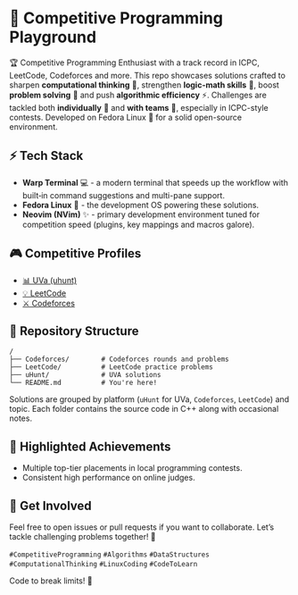 # 🚀 Competitive Programming Playground

🏆 Competitive Programming Enthusiast with a track record in ICPC, LeetCode, Codeforces and more. This repo showcases solutions crafted to sharpen **computational thinking** 🧠, strengthen **logic-math skills** 🔢, boost **problem solving** 🎯 and push **algorithmic efficiency** ⚡. Challenges are tackled both **individually** 👤 and **with teams** 👥, especially in ICPC-style contests. Developed on Fedora Linux 🐧 for a solid open-source environment.

## ⚡ Tech Stack
- **Warp Terminal** 💻 - a modern terminal that speeds up the workflow with built‑in command suggestions and multi-pane support.
- **Fedora Linux** 🐧 - the development OS powering these solutions.
- **Neovim (NVim)** ✨ - primary development environment tuned for competition speed (plugins, key mappings and macros galore).

## 🎮 Competitive Profiles
- [📊 UVa (uhunt)](https://uhunt.onlinejudge.org/id/1620589)
- [💡 LeetCode](https://leetcode.com/u/wu8PGV7CaH/)
- [⚔️ Codeforces](https://codeforces.com/profile/diegnghtmr)

## 📂 Repository Structure
```
/
├── Codeforces/        # Codeforces rounds and problems
├── LeetCode/          # LeetCode practice problems
├── uHunt/             # UVA solutions
└── README.md          # You're here!
```
Solutions are grouped by platform (`uHunt` for UVa, `Codeforces`, `LeetCode`) and topic. Each folder contains the source code in C++ along with occasional notes.

## 🏅 Highlighted Achievements
- Multiple top-tier placements in local programming contests.
- Consistent high performance on online judges.

## 🤝 Get Involved
Feel free to open issues or pull requests if you want to collaborate. Let’s tackle challenging problems together! 🔗

`#CompetitiveProgramming` `#Algorithms` `#DataStructures` `#ComputationalThinking` `#LinuxCoding` `#CodeToLearn`

Code to break limits! 🚀
